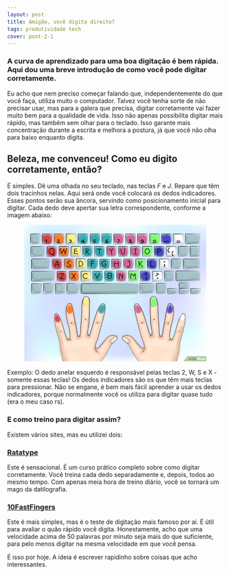 ```yaml
---
layout: post
title: Amigão, você digita direito?
tags: produtividade tech 
cover: post-2-1
---
```


### A curva de aprendizado para uma boa digitação é bem rápida. Aqui dou uma breve introdução de como você pode digitar corretamente.


Eu acho que nem preciso começar falando que, independentemente do que você faça, utiliza muito o computador. Talvez você tenha sorte de não precisar usar, mas para a galera que precisa, digitar corretamente vai fazer muito bem para a qualidade de vida. Isso não apenas possibilita digitar mais rápido, mas também sem olhar para o teclado. Isso garante mais concentração durante a escrita e melhora a postura, já que você não olha para baixo enquanto digita. 

## Beleza, me convenceu! Como eu digito corretamente, então?

É simples. Dê uma olhada no seu teclado, nas teclas *F* e *J*. Repare que têm dois tracinhos nelas. Aqui será onde você colocará os dedos indicadores. Esses pontos serão sua âncora, servindo como posicionamento inicial para digitar. Cada dedo deve apertar sua letra correspondente, conforme a imagem abaixo:

<figure class="">
    <img style="" src="/assets/img/post-2-2.jpg" alt="Mapa do teclado"/>
</figure>

Exemplo: O dedo anelar esquerdo é responsável pelas teclas 2, W, S e X - somente essas teclas! Os dedos indicadores são os que têm mais teclas para pressionar. Não se engane, é bem mais fácil aprender a usar os dedos indicadores, porque normalmente você os utiliza para digitar quase tudo (era o meu caso rs).

### E como treino para digitar assim?

Existem vários sites, mas eu utilizei dois:

### [Ratatype](https://www.ratatype.com)

Este é sensacional. É um curso prático completo sobre como digitar corretamente. Você treina cada dedo separadamente e, depois, todos ao mesmo tempo. Com apenas meia hora de treino diário, você se tornará um mago da datilografia.

### [10FastFingers](https://10fastfingers.com)

Este é mais simples, mas é o teste de digitação mais famoso por aí. É útil para avaliar o quão rápido você digita. Honestamente, acho que uma velocidade acima de 50 palavras por minuto seja mais do que suficiente, para pelo menos digitar na mesma velocidade em que você pensa.

É isso por hoje. A ideia é escrever rapidinho sobre coisas que acho interessantes.
